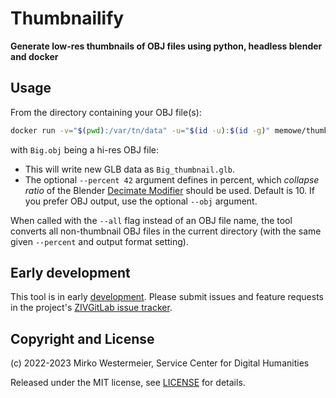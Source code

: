 # Thumbnailify

**Generate low-res thumbnails of OBJ files using python, headless blender and docker**

## Usage

From the directory containing your OBJ file(s):

```bash
docker run -v="$(pwd):/var/tn/data" -u="$(id -u):$(id -g)" memowe/thumbnailify:0.0.2 Big.obj --percent 5
```

with `Big.obj` being a hi-res OBJ file:

- This will write new GLB data as `Big_thumbnail.glb`.
- The optional `--percent 42` argument defines in percent, which *collapse ratio* of the Blender [Decimate Modifier][decmod] should be used. Default is 10. If you prefer OBJ output, use the optional `--obj` argument.

When called with the `--all` flag instead of an OBJ file name, the tool converts all non-thumbnail OBJ files in the current directory (with the same given `--percent` and output format setting).

## Early development

This tool is in early [development][repo]. Please submit issues and feature requests in the project's [ZIVGitLab issue tracker][issues].

## Copyright and License

(c) 2022-2023 Mirko Westermeier, Service Center for Digital Humanities

Released under the MIT license, see [LICENSE][license] for details.

[decmod]: https://docs.blender.org/manual/en/latest/modeling/modifiers/generate/decimate.html
[repo]: https://zivgitlab.uni-muenster.de/SCDH/ag-3d/mesh-thumbnailify
[issues]: https://zivgitlab.uni-muenster.de/SCDH/ag-3d/mesh-thumbnailify/-/issues
[license]: LICENSE
